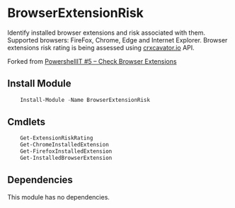 # BrowserExtensionRisk

Identify installed browser extensions and risk associated with them. Supported browsers: FireFox, Chrome, Edge and Internet Explorer.
Browser extensions risk rating is being assessed using [crxcavator.io](https://crxcavator.io/) API.

Forked from [PowershellIT #5 – Check Browser Extensions](https://github.com/andysvints/PowerShellIT/tree/master/PowerShellIT%20%235%20-%20Browser%20Extensions)

## Install Module

```powershell
    Install-Module -Name BrowserExtensionRisk 
```

## Cmdlets

```powershell
    Get-ExtensionRiskRating
    Get-ChromeInstalledExtension
    Get-FirefoxInstalledExtension
    Get-InstalledBrowserExtension
```

## Dependencies

This module has no dependencies.